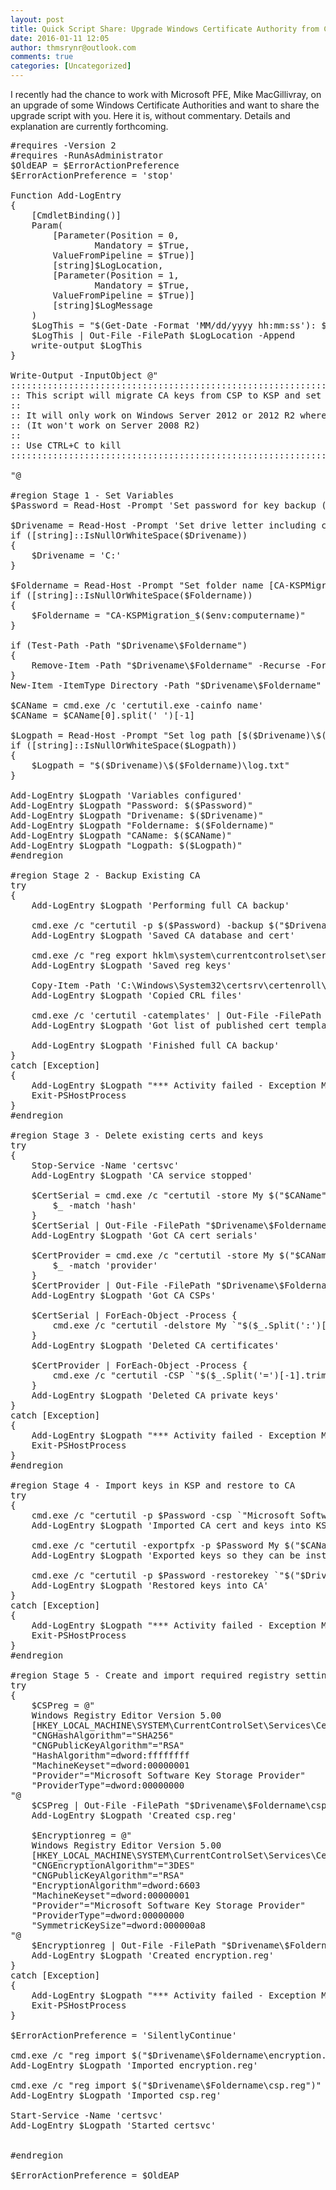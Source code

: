 ```yaml
---
layout: post
title: Quick Script Share: Upgrade Windows Certificate Authority from CSP to KSP and from SHA-1 to SHA-256
date: 2016-01-11 12:05
author: thmsrynr@outlook.com
comments: true
categories: [Uncategorized]
---
```

I recently had the chance to work with Microsoft PFE, Mike MacGillivray, on an upgrade of some Windows Certificate Authorities and want to share the upgrade script with you. Here it is, without commentary. Details and explanation are currently forthcoming.

<pre class="lang:ps decode:true ">#requires -Version 2
#requires -RunAsAdministrator
$OldEAP = $ErrorActionPreference
$ErrorActionPreference = 'stop'

Function Add-LogEntry
{
    [CmdletBinding()] 
    Param( 
        [Parameter(Position = 0, 
                Mandatory = $True, 
        ValueFromPipeline = $True)] 
        [string]$LogLocation, 
        [Parameter(Position = 1, 
                Mandatory = $True, 
        ValueFromPipeline = $True)] 
        [string]$LogMessage 
    )
    $LogThis = "$(Get-Date -Format 'MM/dd/yyyy hh:mm:ss'): $LogMessage"
    $LogThis | Out-File -FilePath $LogLocation -Append
    write-output $LogThis
}

Write-Output -InputObject @"
::::::::::::::::::::::::::::::::::::::::::::::::::::::::::::::::::::::::::
:: This script will migrate CA keys from CSP to KSP and set up SHA256 for cert signing.
:: 
:: It will only work on Windows Server 2012 or 2012 R2 where the CA is configured with CSP.
:: (It won't work on Server 2008 R2)
::
:: Use CTRL+C to kill
:::::::::::::::::::::::::::::::::::::::::::::::::::::::::::::::::::::::::: 

"@

#region Stage 1 - Set Variables
$Password = Read-Host -Prompt 'Set password for key backup (not stored in script as securestring)'

$Drivename = Read-Host -Prompt 'Set drive letter including colon [C:]'
if ([string]::IsNullOrWhiteSpace($Drivename)) 
{
    $Drivename = 'C:' 
}

$Foldername = Read-Host -Prompt "Set folder name [CA-KSPMigration_$($env:computername)]"
if ([string]::IsNullOrWhiteSpace($Foldername)) 
{
    $Foldername = "CA-KSPMigration_$($env:computername)" 
}

if (Test-Path -Path "$Drivename\$Foldername") 
{
    Remove-Item -Path "$Drivename\$Foldername" -Recurse -Force 
}
New-Item -ItemType Directory -Path "$Drivename\$Foldername"

$CAName = cmd.exe /c 'certutil.exe -cainfo name'
$CAName = $CAName[0].split(' ')[-1]

$Logpath = Read-Host -Prompt "Set log path [$($Drivename)\$($Foldername)\log.txt]"
if ([string]::IsNullOrWhiteSpace($Logpath)) 
{
    $Logpath = "$($Drivename)\$($Foldername)\log.txt" 
}

Add-LogEntry $Logpath 'Variables configured'
Add-LogEntry $Logpath "Password: $($Password)"
Add-LogEntry $Logpath "Drivename: $($Drivename)"
Add-LogEntry $Logpath "Foldername: $($Foldername)"
Add-LogEntry $Logpath "CAName: $($CAName)"
Add-LogEntry $Logpath "Logpath: $($Logpath)"
#endregion

#region Stage 2 - Backup Existing CA
try
{
    Add-LogEntry $Logpath 'Performing full CA backup'

    cmd.exe /c "certutil -p $($Password) -backup $("$Drivename\$Foldername")"
    Add-LogEntry $Logpath 'Saved CA database and cert'

    cmd.exe /c "reg export hklm\system\currentcontrolset\services\certsvc\configuration $("$Drivename\$Foldername")\CA_Registry_Settings.reg /y"
    Add-LogEntry $Logpath 'Saved reg keys'

    Copy-Item -Path 'C:\Windows\System32\certsrv\certenroll\*.crl' -Destination "$Drivename\$Foldername"
    Add-LogEntry $Logpath 'Copied CRL files'

    cmd.exe /c 'certutil -catemplates' | Out-File -FilePath "$Drivename\$Foldername\Published_templates.txt"
    Add-LogEntry $Logpath 'Got list of published cert templates'
    
    Add-LogEntry $Logpath 'Finished full CA backup'
}
catch [Exception]
{
    Add-LogEntry $Logpath "*** Activity failed - Exception Message: $($_.Exception.Message)"
    Exit-PSHostProcess
}
#endregion

#region Stage 3 - Delete existing certs and keys
try
{
    Stop-Service -Name 'certsvc'
    Add-LogEntry $Logpath 'CA service stopped'
    
    $CertSerial = cmd.exe /c "certutil -store My $("$CAName")" | Where-Object -FilterScript {
        $_ -match 'hash' 
    }
    $CertSerial | Out-File -FilePath "$Drivename\$Foldername\CA_Certificates.txt"
    Add-LogEntry $Logpath 'Got CA cert serials'
    
    $CertProvider = cmd.exe /c "certutil -store My $("$CAName")" | Where-Object -FilterScript {
        $_ -match 'provider' 
    }
    $CertProvider | Out-File -FilePath "$Drivename\$Foldername\CSP.txt"
    Add-LogEntry $Logpath 'Got CA CSPs'
    
    $CertSerial | ForEach-Object -Process {
        cmd.exe /c "certutil -delstore My `"$($_.Split(':')[-1].trim(' '))`"" 
    }
    Add-LogEntry $Logpath 'Deleted CA certificates'
    
    $CertProvider | ForEach-Object -Process {
        cmd.exe /c "certutil -CSP `"$($_.Split('=')[-1].trim(' '))`" -delkey $("$CAName")" 
    }
    Add-LogEntry $Logpath 'Deleted CA private keys'
}
catch [Exception]
{
    Add-LogEntry $Logpath "*** Activity failed - Exception Message: $($_.Exception.Message)"
    Exit-PSHostProcess
}
#endregion

#region Stage 4 - Import keys in KSP and restore to CA
try
{
    cmd.exe /c "certutil -p $Password -csp `"Microsoft Software Key Storage Provider`" -importpfx `"$("$Drivename\$Foldername\$CAName.p12")`""
    Add-LogEntry $Logpath 'Imported CA cert and keys into KSP'
    
    cmd.exe /c "certutil -exportpfx -p $Password My $("$CAName") `"$("$Drivename\$Foldername\NewCAKeys.p12")`""
    Add-LogEntry $Logpath 'Exported keys so they can be installed on the CA'
    
    cmd.exe /c "certutil -p $Password -restorekey `"$("$Drivename\$Foldername\NewCAKeys.p12")`""
    Add-LogEntry $Logpath 'Restored keys into CA'
}
catch [Exception]
{
    Add-LogEntry $Logpath "*** Activity failed - Exception Message: $($_.Exception.Message)"
    Exit-PSHostProcess
}
#endregion

#region Stage 5 - Create and import required registry settings
try
{
    $CSPreg = @"
    Windows Registry Editor Version 5.00
    [HKEY_LOCAL_MACHINE\SYSTEM\CurrentControlSet\Services\CertSvc\Configuration\$CAName\CSP]
    "CNGHashAlgorithm"="SHA256"
    "CNGPublicKeyAlgorithm"="RSA"
    "HashAlgorithm"=dword:ffffffff
    "MachineKeyset"=dword:00000001
    "Provider"="Microsoft Software Key Storage Provider"
    "ProviderType"=dword:00000000
"@
    $CSPreg | Out-File -FilePath "$Drivename\$Foldername\csp.reg"
    Add-LogEntry $Logpath 'Created csp.reg'
    
    $Encryptionreg = @"
    Windows Registry Editor Version 5.00
    [HKEY_LOCAL_MACHINE\SYSTEM\CurrentControlSet\Services\CertSvc\Configuration\$CAName\EncryptionCSP]
    "CNGEncryptionAlgorithm"="3DES"
    "CNGPublicKeyAlgorithm"="RSA"
    "EncryptionAlgorithm"=dword:6603
    "MachineKeyset"=dword:00000001
    "Provider"="Microsoft Software Key Storage Provider"
    "ProviderType"=dword:00000000
    "SymmetricKeySize"=dword:000000a8
"@
    $Encryptionreg | Out-File -FilePath "$Drivename\$Foldername\encryption.reg"
    Add-LogEntry $Logpath 'Created encryption.reg'
}
catch [Exception]
{
    Add-LogEntry $Logpath "*** Activity failed - Exception Message: $($_.Exception.Message)"
    Exit-PSHostProcess
}

$ErrorActionPreference = 'SilentlyContinue'

cmd.exe /c "reg import $("$Drivename\$Foldername\encryption.reg")"
Add-LogEntry $Logpath 'Imported encryption.reg'

cmd.exe /c "reg import $("$Drivename\$Foldername\csp.reg")"
Add-LogEntry $Logpath 'Imported csp.reg'

Start-Service -Name 'certsvc'
Add-LogEntry $Logpath 'Started certsvc'


#endregion

$ErrorActionPreference = $OldEAP</pre>

&nbsp;
